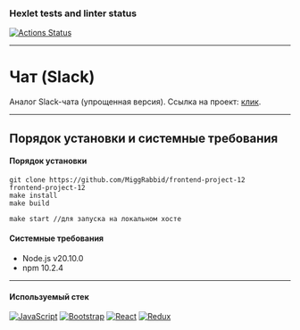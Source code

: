 ### Hexlet tests and linter status

[![Actions Status](https://github.com/MiggRabbid/frontend-project-12/actions/workflows/hexlet-check.yml/badge.svg)](https://github.com/MiggRabbid/frontend-project-12/actions)

---
# Чат (Slack)

Аналог Slack-чата (упрощенная версия).
Ссылка на проект: [клик](https://simple-chat-x30r.onrender.com).

---
## Порядок установки и системные требования

#### Порядок установки

```
git clone https://github.com/MiggRabbid/frontend-project-12
frontend-project-12
make install
make build

make start //для запуска на локальном хосте
```

#### Системные требования

- Node.js v20.10.0
- npm 10.2.4

---
#### Используемый стек

[![JavaScript](https://img.shields.io/badge/JavaScript-F7DF1E?logo=javascript&logoColor=000&style=flat)](https://developer.mozilla.org/en-US/docs/Web/JavaScript)
[![Bootstrap](https://img.shields.io/badge/Bootstrap-712CF9?style=flat&logo=bootstrap&logoColor=white)](https://getbootstrap.com)
[![React](https://img.shields.io/badge/React-61DAFB?logo=react&logoColor=000&style=flat)](https://react.dev/)
[![Redux](https://img.shields.io/badge/Redux-764ABC?logo=redux&logoColor=fff&style=flat)](https://redux.js.org/)
